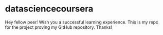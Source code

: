 # datasciencecoursera
Hey fellow peer! Wish you a successful learning experience. This is my repo for the project proving my GitHub repository. Thanks! 
